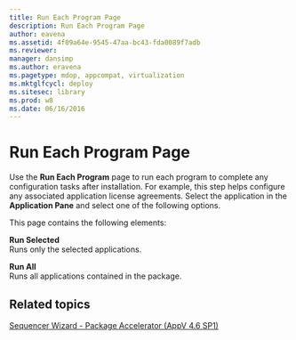 ```yaml
---
title: Run Each Program Page
description: Run Each Program Page
author: eavena
ms.assetid: 4f09a64e-9545-47aa-bc43-fda0089f7adb
ms.reviewer: 
manager: dansimp
ms.author: eravena
ms.pagetype: mdop, appcompat, virtualization
ms.mktglfcycl: deploy
ms.sitesec: library
ms.prod: w8
ms.date: 06/16/2016
---
```



# Run Each Program Page


Use the **Run Each Program** page to run each program to complete any configuration tasks after installation. For example, this step helps configure any associated application license agreements. Select the application in the **Application Pane** and select one of the following options.

This page contains the following elements:

<a href="" id="run-selected"></a>**Run Selected**  
Runs only the selected applications.

<a href="" id="run-all"></a>**Run All**  
Runs all applications contained in the package.

## Related topics


[Sequencer Wizard - Package Accelerator (AppV 4.6 SP1)](sequencer-wizard---package-accelerator--appv-46-sp1-.md)

 

 





